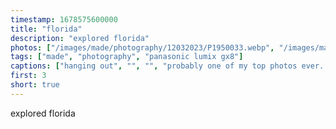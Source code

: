 ```yaml
---
timestamp: 1678575600000
title: "florida"
description: "explored florida"
photos: ["/images/made/photography/12032023/P1950033.webp", "/images/made/photography/12032023/P1950034.webp", "/images/made/photography/12032023/P1950036.webp", "/images/made/photography/12032023/P1950037.webp"]
tags: ["made", "photography", "panasonic lumix gx8"]
captions: ["hanging out", "", "", "probably one of my top photos ever. i love birds so much. and i just love the silhouette here"]
first: 3
short: true
---
```

explored florida